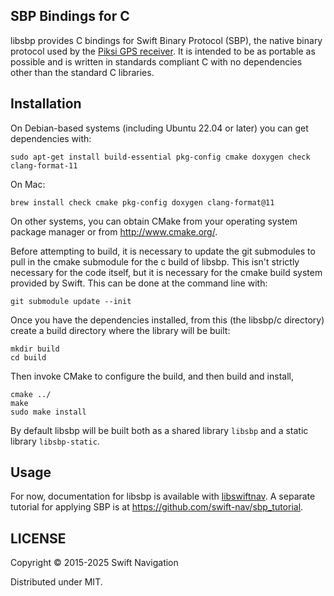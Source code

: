## SBP Bindings for C

libsbp provides C bindings for Swift Binary Protocol (SBP), the native
binary protocol used by the
[Piksi GPS receiver](http://swiftnav.com/piksi.html). It is intended
to be as portable as possible and is written in standards compliant C
with no dependencies other than the standard C libraries.

## Installation

On Debian-based systems (including Ubuntu 22.04 or later) you can get
dependencies with:

```shell
sudo apt-get install build-essential pkg-config cmake doxygen check clang-format-11
```

On Mac:

```shell
brew install check cmake pkg-config doxygen clang-format@11
```

On other systems, you can obtain CMake from your operating system
package manager or from http://www.cmake.org/.

Before attempting to build, it is necessary to update the git submodules to pull in the cmake submodule for the c build of libsbp.  This isn't strictly necessary for the code itself, but it is necessary for the cmake build system provided by Swift. This can be done at the command line with:

```git submodule update --init```

Once you have the dependencies installed, from this (the libsbp/c directory)
create a build directory where the library will be built:

```shell
mkdir build
cd build
```

Then invoke CMake to configure the build, and then build and install,

```shell
cmake ../
make
sudo make install
```

By default libsbp will be built both as a shared library `libsbp` and
a static library `libsbp-static`.

## Usage

For now, documentation for libsbp is available with
[libswiftnav](https://swift-nav.github.io/libsbp/c/build/docs/html). A
separate tutorial for applying SBP is at
https://github.com/swift-nav/sbp_tutorial.

## LICENSE

Copyright © 2015-2025 Swift Navigation

Distributed under MIT.
